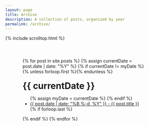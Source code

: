 ```yaml
---
layout: page
title: Archive
description: A collection of posts, organized by year
permalink: /archive/
---
```


{% include scrolltop.html %}
<div class="row" style="margin:25px; padding:30px">
   {% for post in site.posts %}
       {% assign currentDate = post.date | date: "%Y" %}
       {% if currentDate != myDate %}
           {% unless forloop.first %}</ul>{% endunless %}
           <h1 style="margin-top:20px; margin-bottom:10px">{{ currentDate }}</h1>
           <ul>
           {% assign myDate = currentDate %}
       {% endif %}
       <li><a href="{{ site.baseurl }}{{ post.url }}"><span>{{ post.date | date: "%B %-d, %Y" }}</span> - {{ post.title }}</a></li>
       {% if forloop.last %}</ul>{% endif %}
   {% endfor %}
</div>
